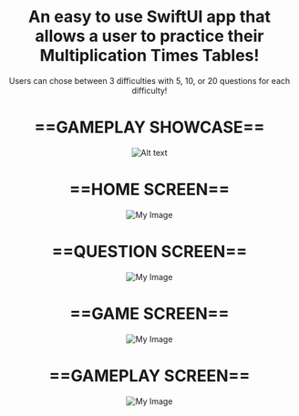 
<div align="center">

<h1> An easy to use SwiftUI app that allows a user to practice their Multiplication Times Tables! </h1>

<p> Users can chose between 3 difficulties with 5, 10, or 20 questions for each difficulty! </p>

# ==GAMEPLAY SHOWCASE==

![Alt text](https://github.com/zheensuseyi/TimesTablesApp/blob/main/timestableappSS/trythiscompressgif.gif
)


# ==HOME SCREEN==
![My Image](https://github.com/zheensuseyi/TimesTablesApp/blob/main/timestableappSS/HomeScreen.png)
# ==QUESTION SCREEN==
![My Image](https://github.com/zheensuseyi/TimesTablesApp/blob/main/timestableappSS/QuestionScreen.png)
# ==GAME SCREEN==
![My Image](https://github.com/zheensuseyi/TimesTablesApp/blob/main/timestableappSS/GameScreen.png)
# ==GAMEPLAY SCREEN==
![My Image](https://github.com/zheensuseyi/TimesTablesApp/blob/main/timestableappSS/GamePlayScreen.png)
</div>
